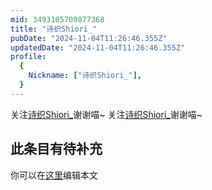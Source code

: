 ```yaml
---
mid: 3493105709877368
title: "诗织Shiori_"
pubDate: "2024-11-04T11:26:46.355Z"
updatedDate: "2024-11-04T11:26:46.355Z"
profile:
  {
    Nickname: ["诗织Shiori_"],
  }
---
```


关注[诗织Shiori_](https://space.bilibili.com/3493105709877368)谢谢喵~ 关注[诗织Shiori_](https://space.bilibili.com/3493105709877368)谢谢喵~

## 此条目有待补充
你可以在[这里](https://github.com/Yuhanawa/VTuber.ICU-Content/edit/master/v/诗织Shiori_/index.md)编辑本文
